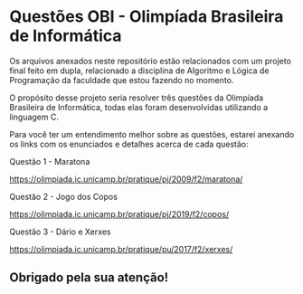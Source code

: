 # Questões OBI - Olimpíada Brasileira de Informática

Os arquivos anexados neste repositório estão relacionados com um projeto final feito em dupla, relacionado a disciplina de Algoritmo e Lógica de Programação da faculdade que estou fazendo no momento.

O propósito desse projeto seria resolver três questões da Olimpíada Brasileira de Informática, todas elas foram desenvolvidas utilizando a linguagem C.

Para você ter um entendimento melhor sobre as questões, estarei anexando os links com os enunciados e detalhes acerca de cada questão:

Questão 1 - Maratona

https://olimpiada.ic.unicamp.br/pratique/pj/2009/f2/maratona/

Questão 2 - Jogo dos Copos

https://olimpiada.ic.unicamp.br/pratique/pj/2019/f2/copos/

Questão 3 - Dário e Xerxes

https://olimpiada.ic.unicamp.br/pratique/pu/2017/f2/xerxes/

## Obrigado pela sua atenção!
